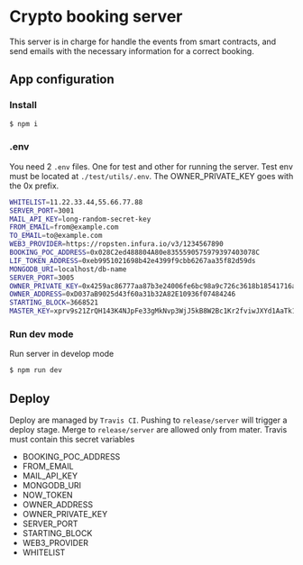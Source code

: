 # Crypto booking server
This server is in charge for handle the events from smart contracts, and send
emails with the necessary information for a correct booking.

## App configuration
### Install
```bash
$ npm i
```

### .env
You need 2 `.env` files. One for test and other for running the server.
Test env must be located at `./test/utils/.env`.
The OWNER_PRIVATE_KEY goes with the 0x prefix.

```bash
WHITELIST=11.22.33.44,55.66.77.88       
SERVER_PORT=3001
MAIL_API_KEY=long-random-secret-key
FROM_EMAIL=from@example.com
TO_EMAIL=to@example.com
WEB3_PROVIDER=https://ropsten.infura.io/v3/1234567890
BOOKING_POC_ADDRESS=0x028C2ed488804A80e8355590575979397403078C
LIF_TOKEN_ADDRESS=0xeb9951021698b42e4399f9cbb6267aa35f82d59ds
MONGODB_URI=localhost/db-name
SERVER_PORT=3005
OWNER_PRIVATE_KEY=0x4259ac86777aa87b3e24006fe6bc98a9c726c3618b18541716a8acc1a7161fa2
OWNER_ADDRESS=0xD037aB9025d43f60a31b32A82E10936f07484246
STARTING_BLOCK=3668521
MASTER_KEY=xprv9s21ZrQH143K4NJpFe33gMkNvp3WjJ5kB8W2Bc1Kr2fviwJXYd1AaTk1r1kD7HevdSzNdmAkD5FrFXUkMVuMwuSFdpUc72fbsvNgjCShE82
```

### Run dev mode
Run server in develop mode
```bash
$ npm run dev
```

## Deploy

Deploy are managed by `Travis CI`. Pushing to `release/server` will trigger a deploy stage.
Merge to `release/server` are  allowed only from mater.
Travis must contain this secret variables
- BOOKING_POC_ADDRESS
- FROM_EMAIL
- MAIL_API_KEY
- MONGODB_URI
- NOW_TOKEN
- OWNER_ADDRESS
- OWNER_PRIVATE_KEY
- SERVER_PORT
- STARTING_BLOCK
- WEB3_PROVIDER
- WHITELIST
